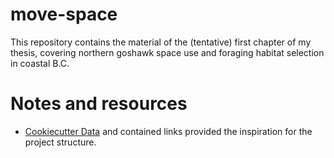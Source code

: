 # move-space

This repository contains the material of the (tentative) first chapter of my thesis, covering northern goshawk space use and foraging habitat selection in coastal B.C.

# Notes and resources

* [Cookiecutter Data](http://drivendata.github.io/cookiecutter-data-science/) and contained links provided the inspiration for the project structure.
